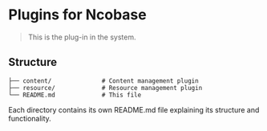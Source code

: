 # Plugins for Ncobase

> This is the plug-in in the system.

## Structure

```plantext
├── content/              # Content management plugin
├── resource/             # Resource management plugin
└── README.md             # This file
```

Each directory contains its own README.md file explaining its structure and functionality.

